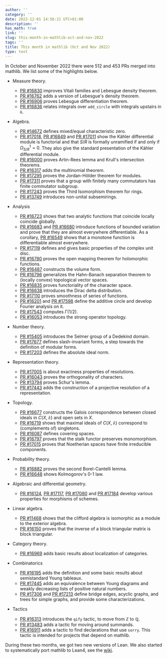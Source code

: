 ```yaml
---
author: ''
category: ''
date: 2022-12-01 14:56:21 UTC+01:00
description: ''
has_math: true
link: ''
slug: this-month-in-mathlib-oct-and-nov-2022
tags: ''
title: This month in mathlib (Oct and Nov 2022)
type: text
---
```

In October and November 2022 there were 512 and 453 PRs merged into mathlib. We list some of the highlights below.

* Measure theory.
    - [PR #16830](https://github.com/leanprover-community/mathlib/pull/16830) improves Vitali families and Lebesgue density theorem.
    - [PR #16762](https://github.com/leanprover-community/mathlib/pull/16762) adds a version of Lebesgue's density theorem.
    - [PR #16906](https://github.com/leanprover-community/mathlib/pull/16906) proves Lebesgue differentiation theorem.
    - [PR #16836](https://github.com/leanprover-community/mathlib/pull/16836) relates integrals over `add_circle` with integrals upstairs in `ℝ`.

* Algebra.
    - [PR #14672](https://github.com/leanprover-community/mathlib/pull/14672) defines mixed/equal characteristic zero.
    - [PR #17018](https://github.com/leanprover-community/mathlib/pull/17018), [PR #16849](https://github.com/leanprover-community/mathlib/pull/16849) and [PR #17011](https://github.com/leanprover-community/mathlib/pull/17011) show the Kähler differential module is functorial and that $S/R$ is formally unramified if and only if $\Omega^1_{S/R} = 0$. They also give the standard presentation of the Kähler differential module.
    - [PR #16000](https://github.com/leanprover-community/mathlib/pull/16000) proves Artin-Rees lemma and Krull's intersection theorems.
    - [PR #16317](https://github.com/leanprover-community/mathlib/pull/16317) adds the multinomial theorem.
    - [PR #17295](https://github.com/leanprover-community/mathlib/pull/17295) proves the Jordan-Hölder theorem for modules.
    - [PR #17311](https://github.com/leanprover-community/mathlib/pull/17311) proves that a group with finitely many commutators has finite commutator subgroup.
    - [PR #17243](https://github.com/leanprover-community/mathlib/pull/17243) proves the Third Isomorphism theorem for rings.
    - [PR #13749](https://github.com/leanprover-community/mathlib/pull/13749) introduces non-unital subsemirings.

* Analysis
    - [PR #16723](https://github.com/leanprover-community/mathlib/pull/16723) shows that two analytic functions that coincide locally coincide globally.
    - [PR #16683](https://github.com/leanprover-community/mathlib/pull/16683) and [PR #16680](https://github.com/leanprover-community/mathlib/pull/16680) introduce functions of bounded variation and prove that they are almost everywhere differentiable. As a corollary, [PR #16549](https://github.com/leanprover-community/mathlib/pull/16549) shows that a monotone function is differentiable almost everywhere.
    - [PR #17119](https://github.com/leanprover-community/mathlib/pull/17119) defines and gives basic properties of the complex unit disc.
    - [PR #16780](https://github.com/leanprover-community/mathlib/pull/16780) proves the open mapping theorem for holomorphic functions.
    - [PR #16487](https://github.com/leanprover-community/mathlib/pull/16487) constructs the volume form.
    - [PR #16796](https://github.com/leanprover-community/mathlib/pull/16796) generalizes the Hahn-Banach separation theorem to (locally convex) topological vector spaces.
    - [PR #16835](https://github.com/leanprover-community/mathlib/pull/16835) proves functoriality of the character space.
    - [PR #16638](https://github.com/leanprover-community/mathlib/pull/16638) introduces the Dirac delta distribution.
    - [PR #17110](https://github.com/leanprover-community/mathlib/pull/17110) proves smoothness of series of functions.
    - [PR #16201](https://github.com/leanprover-community/mathlib/pull/16201) and [PR #17598](https://github.com/leanprover-community/mathlib/pull/17598) define the additive circle and develop Fourier analysis on it.
    - [PR #17543](https://github.com/leanprover-community/mathlib/pull/17543) computes $\Gamma(1/2)$.
    - [PR #16053](https://github.com/leanprover-community/mathlib/pull/16053) introduces the strong operator topology.

* Number theory.
    - [PR #15405](https://github.com/leanprover-community/mathlib/pull/15405) introduces the Selmer group of a Dedekind domain.
    - [PR #17677](https://github.com/leanprover-community/mathlib/pull/17677) defines slash-invariant forms, a step towards the definition of modular forms.
    - [PR #17203](https://github.com/leanprover-community/mathlib/pull/17203) defines the absolute ideal norm.

* Representation theory.
    - [PR #17005](https://github.com/leanprover-community/mathlib/pull/17005) is about exactness properties of resolutions.
    - [PR #16043](https://github.com/leanprover-community/mathlib/pull/16043) proves the orthogonality of characters.
    - [PR #13794](https://github.com/leanprover-community/mathlib/pull/13794) proves Schur's lemma.
    - [PR #17443](https://github.com/leanprover-community/mathlib/pull/17443) adds the construction of a projective resolution of a representation.

* Topology.
    - [PR #16677](https://github.com/leanprover-community/mathlib/pull/16677) constructs the Galois correspondence between closed ideals in $C(X, 𝕜)$ and open sets in $X$.
    - [PR #16719](https://github.com/leanprover-community/mathlib/pull/16719) shows that maximal ideals of $C(X, 𝕜)$ correspond to (complements of) singletons.
    - [PR #16087](https://github.com/leanprover-community/mathlib/pull/16087) defines covering spaces.
    - [PR #16797](https://github.com/leanprover-community/mathlib/pull/16797) proves that the stalk functor preserves monomorphism.
    - [PR #17015](https://github.com/leanprover-community/mathlib/pull/17015) proves that Noetherian spaces have finite irreducible components.

* Probability theory.
    - [PR #16882](https://github.com/leanprover-community/mathlib/pull/16882) proves the second Borel-Cantelli lemma.
    - [PR #16648](https://github.com/leanprover-community/mathlib/pull/16648) shows Kolmogorov's 0-1 law.

* Algebraic and differential geometry.
    - [PR #16124](https://github.com/leanprover-community/mathlib/pull/16124), [PR #17117](https://github.com/leanprover-community/mathlib/pull/17117), [PR #17080](https://github.com/leanprover-community/mathlib/pull/17080) and [PR #17184](https://github.com/leanprover-community/mathlib/pull/17184) develop various properties for morphisms of schemes.

* Linear algebra.
    - [PR #11468](https://github.com/leanprover-community/mathlib/pull/11468) shows that the clifford algebra is isomorphic as a module to the exterior algebra.
    - [PR #16150](https://github.com/leanprover-community/mathlib/pull/16150) proves that the inverse of a block triangular matrix is block triangular.

* Category theory.
    - [PR #16969](https://github.com/leanprover-community/mathlib/pull/16969) adds basic results about localization of categories.

* Combinatorics
    - [PR #16195](https://github.com/leanprover-community/mathlib/pull/16195) adds the definition and some basic results about semistandard Young tableaux.
    - [PR #17445](https://github.com/leanprover-community/mathlib/pull/17445) adds an equivalence between Young diagrams and weakly decreasing lists of positive natural numbers.
    - [PR #17306](https://github.com/leanprover-community/mathlib/pull/17306) and [PR #17213](https://github.com/leanprover-community/mathlib/pull/17213) define bridge edges, acyclic graphs, and trees for simple graphs, and provide some characterizations. 

* Tactics
    - [PR #16313](https://github.com/leanprover-community/mathlib/pull/16313) introduces the `qify` tactic, to move from $\mathbb{Z}$ to $\mathbb{Q}$.
    - [PR #13483](https://github.com/leanprover-community/mathlib/pull/13483) adds a tactic for moving around summands.
    - [PR #16911](https://github.com/leanprover-community/mathlib/pull/16911) adds a tactic to find declarations that use `sorry`. This tactic is intended for projects that depend on mathlib.


During these two months, we got two new versions of Lean. We also started to systematically port mathlib to Lean4, see the [wiki](https://github.com/leanprover-community/mathlib4/wiki).
